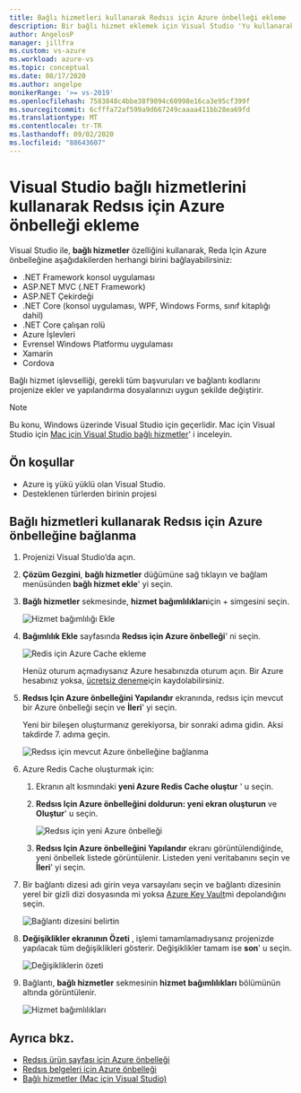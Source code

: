 ```yaml
---
title: Bağlı hizmetleri kullanarak Redsıs için Azure önbelleği ekleme | Microsoft Docs
description: Bir bağlı hizmet eklemek için Visual Studio 'Yu kullanarak uygulamanıza Redsıs desteği için Azure önbelleği ekleme
author: AngelosP
manager: jillfra
ms.custom: vs-azure
ms.workload: azure-vs
ms.topic: conceptual
ms.date: 08/17/2020
ms.author: angelpe
monikerRange: '>= vs-2019'
ms.openlocfilehash: 7583848c4bbe38f9094c60998e16ca3e95cf399f
ms.sourcegitcommit: 6cfffa72af599a9d667249caaaa411bb28ea69fd
ms.translationtype: MT
ms.contentlocale: tr-TR
ms.lasthandoff: 09/02/2020
ms.locfileid: "88643607"
---
```

# <a name="add-azure-cache-for-redis-by-using-visual-studio-connected-services"></a>Visual Studio bağlı hizmetlerini kullanarak Redsıs için Azure önbelleği ekleme

Visual Studio ile, **bağlı hizmetler** özelliğini kullanarak, Reda Için Azure önbelleğine aşağıdakilerden herhangi birini bağlayabilirsiniz:

- .NET Framework konsol uygulaması
- ASP.NET MVC (.NET Framework) 
- ASP.NET Çekirdeği
- .NET Core (konsol uygulaması, WPF, Windows Forms, sınıf kitaplığı dahil)
- .NET Core çalışan rolü
- Azure İşlevleri
- Evrensel Windows Platformu uygulaması
- Xamarin
- Cordova

Bağlı hizmet işlevselliği, gerekli tüm başvuruları ve bağlantı kodlarını projenize ekler ve yapılandırma dosyalarınızı uygun şekilde değiştirir.

> [!NOTE]
> Bu konu, Windows üzerinde Visual Studio için geçerlidir. Mac için Visual Studio için [Mac için Visual Studio bağlı hizmetler](/visualstudio/mac/connected-services)' i inceleyin.
## <a name="prerequisites"></a>Ön koşullar

- Azure iş yükü yüklü olan Visual Studio.
- Desteklenen türlerden birinin projesi

## <a name="connect-to-azure-cache-for-redis-using-connected-services"></a>Bağlı hizmetleri kullanarak Redsıs için Azure önbelleğine bağlanma

1. Projenizi Visual Studio’da açın.

1. **Çözüm Gezgini**, **bağlı hizmetler** düğümüne sağ tıklayın ve bağlam menüsünden **bağlı hizmet ekle**' yi seçin.

1. **Bağlı hizmetler** sekmesinde, **hizmet bağımlılıkları**için + simgesini seçin.

    ![Hizmet bağımlılığı Ekle](./media/vs-azure-tools-connected-services-storage/vs-2019/connected-services-tab.png)

1. **Bağımlılık Ekle** sayfasında **Redsıs için Azure önbelleği**' ni seçin.

    ![Redis için Azure Cache ekleme](./media/azure-redis-cache-add-connected-service/azure-redis-cache.png)

    Henüz oturum açmadıysanız Azure hesabınızda oturum açın. Bir Azure hesabınız yoksa, [ücretsiz deneme](https://azure.microsoft.com/account/free)için kaydolabilirsiniz.

1. **Redsıs Için Azure önbelleğini Yapılandır** ekranında, redsıs için mevcut bir Azure önbelleği seçin ve **İleri**' yi seçin.

    Yeni bir bileşen oluşturmanız gerekiyorsa, bir sonraki adıma gidin. Aksi takdirde 7. adıma geçin.

    ![Redsıs için mevcut Azure önbelleğine bağlanma](./media/azure-redis-cache-add-connected-service/created-azure-redis-cache.png)

1. Azure Redis Cache oluşturmak için:

   1. Ekranın alt kısmındaki **yeni Azure Redis Cache oluştur** ' u seçin.

   1. **Redsıs Için Azure önbelleğini doldurun: yeni ekran oluşturun** ve **Oluştur**' u seçin.

       ![Redsıs için yeni Azure önbelleği](./media/azure-redis-cache-add-connected-service/create-new-azure-redis-cache.png)

   1. **Redsıs Için Azure önbelleğini Yapılandır** ekranı görüntülendiğinde, yeni önbellek listede görüntülenir. Listeden yeni veritabanını seçin ve **İleri**' yi seçin.

1. Bir bağlantı dizesi adı girin veya varsayılanı seçin ve bağlantı dizesinin yerel bir gizli dizi dosyasında mi yoksa [Azure Key Vault](/azure/key-vault)mi depolandığını seçin.

   ![Bağlantı dizesini belirtin](./media/azure-redis-cache-add-connected-service/connection-string.png)

1. **Değişiklikler ekranının Özeti** , işlemi tamamlamadıysanız projenizde yapılacak tüm değişiklikleri gösterir. Değişiklikler tamam ise **son**' u seçin.

   ![Değişikliklerin özeti](./media/azure-redis-cache-add-connected-service/summary-of-changes.png)

1. Bağlantı, **bağlı hizmetler** sekmesinin **hizmet bağımlılıkları** bölümünün altında görüntülenir.

   ![Hizmet bağımlılıkları](./media/azure-redis-cache-add-connected-service/service-dependencies-after.png)

## <a name="see-also"></a>Ayrıca bkz.

- [Redsıs ürün sayfası için Azure önbelleği](https://azure.microsoft.com/services/cache)
- [Redsıs belgeleri için Azure önbelleği](/azure/azure-cache-for-redis/)
- [Bağlı hizmetler (Mac için Visual Studio)](/visualstudio/mac/connected-services)